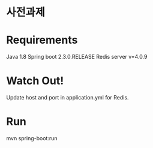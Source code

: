 # 사전과제



# Requirements
Java 1.8
Spring boot 2.3.0.RELEASE
Redis server v=4.0.9

# Watch Out!
Update host and port in application.yml for Redis.

# Run
mvn spring-boot:run
